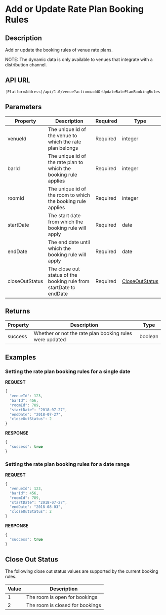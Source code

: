 # Add or Update Rate Plan Booking Rules

## Description

Add or update the booking rules of venue rate plans.

NOTE: The dynamic data is only available to venues that integrate with a distribution channel.

## API URL

`[PlatformAddress]/api/1.0/venue?action=addOrUpdateRatePlanBookingRules`

## Parameters

| Property | Description | Required | Type |
| --- | --- | --- | --- |
| venueId | The unique id of the venue to which the rate plan belongs | Required | integer |
| barId | The unique id of the rate plan to which the booking rule applies | Required | integer |
| roomId | The unique id of the room to which the booking rule applies | Required | integer |
| startDate | The start date from which the booking rule will apply | Required | date |
| endDate | The end date until which the booking rule will apply | Required | date |
| closeOutStatus | The close out status of the booking rule from startDate to endDate | Required | [CloseOutStatus](add-or-update-rateplan-bookingrules.md#close-out-status) |

## Returns

| Property | Description | Type |
| --- | --- | --- |
| success | Whether or not the rate plan booking rules were updated | boolean |

## Examples

### Setting the rate plan booking rules for a single date

**REQUEST**

```javascript
{
  "venueId": 123,
  "barId": 456,
  "roomId": 789,
  "startDate": "2018-07-27",
  "endDate": "2018-07-27",
  "closeOutStatus": 2  
}
```

**RESPONSE**

```javascript
{
  "success": true
}
```

### Setting the rate plan booking rules for a date range

**REQUEST**

```javascript
{
  "venueId": 123,
  "barId": 456,
  "roomId": 789,
  "startDate": "2018-07-27",
  "endDate": "2018-08-03",
  "closeOutStatus": 2  
}
```

**RESPONSE**

```javascript
{
  "success": true
}
```

## Close Out Status

The following close out status values are supported by the current booking rules.

| Value | Description |
| --- | --- |
| 1 | The room is open for bookings |
| 2 | The room is closed for bookings |